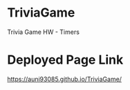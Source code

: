 # TriviaGame
Trivia Game HW - Timers

# Deployed Page Link  
https://auni93085.github.io/TriviaGame/
